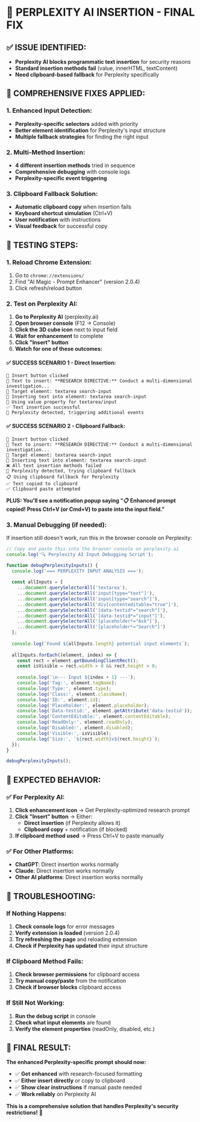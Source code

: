 # 🔧 **PERPLEXITY AI INSERTION - FINAL FIX**

## ✅ **ISSUE IDENTIFIED:**
- **Perplexity AI blocks programmatic text insertion** for security reasons
- **Standard insertion methods fail** (value, innerHTML, textContent)
- **Need clipboard-based fallback** for Perplexity specifically

## 🔧 **COMPREHENSIVE FIXES APPLIED:**

### **1. Enhanced Input Detection:**
- **Perplexity-specific selectors** added with priority
- **Better element identification** for Perplexity's input structure
- **Multiple fallback strategies** for finding the right input

### **2. Multi-Method Insertion:**
- **4 different insertion methods** tried in sequence
- **Comprehensive debugging** with console logs
- **Perplexity-specific event triggering**

### **3. Clipboard Fallback Solution:**
- **Automatic clipboard copy** when insertion fails
- **Keyboard shortcut simulation** (Ctrl+V)
- **User notification** with instructions
- **Visual feedback** for successful copy

## 🚀 **TESTING STEPS:**

### **1. Reload Chrome Extension:**
1. Go to `chrome://extensions/`
2. Find "AI Magic - Prompt Enhancer" (version 2.0.4)
3. Click refresh/reload button

### **2. Test on Perplexity AI:**
1. **Go to Perplexity AI** (perplexity.ai)
2. **Open browser console** (F12 → Console)
3. **Click the 3D cube icon** next to input field
4. **Wait for enhancement** to complete
5. **Click "Insert" button**
6. **Watch for one of these outcomes:**

#### **✅ SUCCESS SCENARIO 1 - Direct Insertion:**
```
🔘 Insert button clicked
📝 Text to insert: **RESEARCH DIRECTIVE:** Conduct a multi-dimensional investigation...
🎯 Target element: textarea search-input
🔧 Inserting text into element: textarea search-input
📝 Using value property for textarea/input
✅ Text insertion successful
🎯 Perplexity detected, triggering additional events
```

#### **✅ SUCCESS SCENARIO 2 - Clipboard Fallback:**
```
🔘 Insert button clicked
📝 Text to insert: **RESEARCH DIRECTIVE:** Conduct a multi-dimensional investigation...
🎯 Target element: textarea search-input
🔧 Inserting text into element: textarea search-input
❌ All text insertion methods failed
🎯 Perplexity detected, trying clipboard fallback
📋 Using clipboard fallback for Perplexity
✅ Text copied to clipboard
✅ Clipboard paste attempted
```

**PLUS: You'll see a notification popup saying "📋 Enhanced prompt copied! Press Ctrl+V (or Cmd+V) to paste into the input field."**

### **3. Manual Debugging (if needed):**
If insertion still doesn't work, run this in the browser console on Perplexity:

```javascript
// Copy and paste this into the browser console on perplexity.ai
console.log('🔍 Perplexity AI Input Debugging Script');

function debugPerplexityInputs() {
  console.log('=== PERPLEXITY INPUT ANALYSIS ===');
  
  const allInputs = [
    ...document.querySelectorAll('textarea'),
    ...document.querySelectorAll('input[type="text"]'),
    ...document.querySelectorAll('input[type="search"]'),
    ...document.querySelectorAll('div[contenteditable="true"]'),
    ...document.querySelectorAll('[data-testid*="search"]'),
    ...document.querySelectorAll('[data-testid*="input"]'),
    ...document.querySelectorAll('[placeholder*="Ask"]'),
    ...document.querySelectorAll('[placeholder*="Search"]')
  ];
  
  console.log(`Found ${allInputs.length} potential input elements`);
  
  allInputs.forEach((element, index) => {
    const rect = element.getBoundingClientRect();
    const isVisible = rect.width > 0 && rect.height > 0;
    
    console.log(`\n--- Input ${index + 1} ---`);
    console.log('Tag:', element.tagName);
    console.log('Type:', element.type);
    console.log('Class:', element.className);
    console.log('ID:', element.id);
    console.log('Placeholder:', element.placeholder);
    console.log('Data-testid:', element.getAttribute('data-testid'));
    console.log('ContentEditable:', element.contentEditable);
    console.log('ReadOnly:', element.readOnly);
    console.log('Disabled:', element.disabled);
    console.log('Visible:', isVisible);
    console.log('Size:', `${rect.width}x${rect.height}`);
  });
}

debugPerplexityInputs();
```

## 🎯 **EXPECTED BEHAVIOR:**

### **✅ For Perplexity AI:**
1. **Click enhancement icon** → Get Perplexity-optimized research prompt
2. **Click "Insert" button** → Either:
   - **Direct insertion** (if Perplexity allows it)
   - **Clipboard copy** + notification (if blocked)
3. **If clipboard method used** → Press Ctrl+V to paste manually

### **✅ For Other Platforms:**
- **ChatGPT**: Direct insertion works normally
- **Claude**: Direct insertion works normally
- **Other AI platforms**: Direct insertion works normally

## 🔧 **TROUBLESHOOTING:**

### **If Nothing Happens:**
1. **Check console logs** for error messages
2. **Verify extension is loaded** (version 2.0.4)
3. **Try refreshing the page** and reloading extension
4. **Check if Perplexity has updated** their input structure

### **If Clipboard Method Fails:**
1. **Check browser permissions** for clipboard access
2. **Try manual copy/paste** from the notification
3. **Check if browser blocks** clipboard access

### **If Still Not Working:**
1. **Run the debug script** in console
2. **Check what input elements** are found
3. **Verify the element properties** (readOnly, disabled, etc.)

## 🎉 **FINAL RESULT:**

**The enhanced Perplexity-specific prompt should now:**
- ✅ **Get enhanced** with research-focused formatting
- ✅ **Either insert directly** or copy to clipboard
- ✅ **Show clear instructions** if manual paste needed
- ✅ **Work reliably** on Perplexity AI

**This is a comprehensive solution that handles Perplexity's security restrictions!** 🚀 